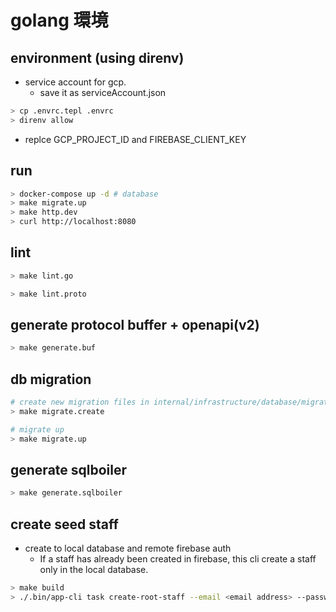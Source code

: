 # golang 環境

## environment (using direnv)

- service account for gcp.
  - save it as serviceAccount.json

```bash
> cp .envrc.tepl .envrc
> direnv allow
```

- replce GCP_PROJECT_ID and FIREBASE_CLIENT_KEY

## run

```bash
> docker-compose up -d # database
> make migrate.up
> make http.dev
> curl http://localhost:8080
```

## lint

```bash
> make lint.go

> make lint.proto
```

## generate protocol buffer + openapi(v2)

```bash
> make generate.buf
```

## db migration

```bash
# create new migration files in internal/infrastructure/database/migration/files
> make migrate.create

# migrate up
> make migrate.up
```

## generate sqlboiler

```bash
> make generate.sqlboiler
```

## create seed staff

- create to local database and remote firebase auth
  - If a staff has already been created in firebase, this cli create a staff only in the local database.

```bash
> make build
> ./.bin/app-cli task create-root-staff --email <email address> --password <passowrd>
```
